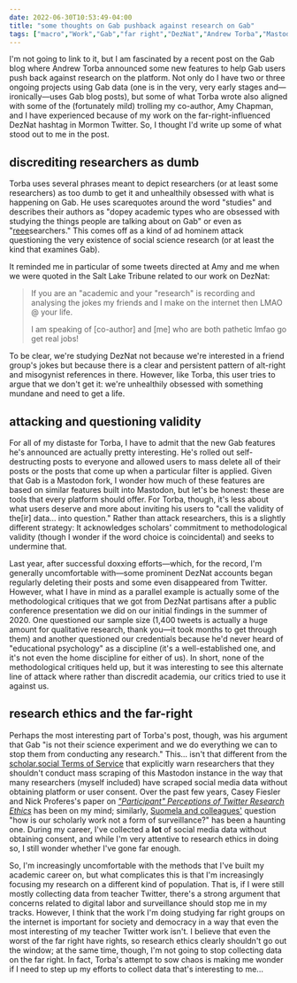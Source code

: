 ```yaml
---
date: 2022-06-30T10:53:49-04:00
title: "some thoughts on Gab pushback against research on Gab"
tags: ["macro","Work","Gab","far right","DezNat","Andrew Torba","Mastodon","doxxing","qualitative research","research ethics","surveillance","digital labor"]
---
```

I'm not going to link to it, but I am fascinated by a recent post on the Gab blog where Andrew Torba announced some new features to help Gab users push back against research on the platform. Not only do I have two or three ongoing projects using Gab data (one is in the very, very early stages and—ironically—uses Gab blog posts), but some of what Torba wrote also aligned with some of the (fortunately mild) trolling my co-author, Amy Chapman, and I have experienced because of my work on the far-right-influenced DezNat hashtag in Mormon Twitter. So, I thought I'd write up some of what stood out to me in the post.

## discrediting researchers as dumb

Torba uses several phrases meant to depict researchers (or at least some researchers) as too dumb to get it and unhealthily obsessed with what is happening on Gab. He uses scarequotes around the word "studies" and describes their authors as "dopey academic types who are obsessed with studying the things people are talking about on Gab" or even as "[reee](https://knowyourmeme.com/memes/reeeeeee)searchers." This comes off as a kind of ad hominem attack questioning the very existence of social science research (or at least the kind that examines Gab). 

It reminded me in particular of some tweets directed at Amy and me when we were quoted in the Salt Lake Tribune related to our work on DezNat: 

> If you are an "academic and your "research" is recording and analysing the jokes my friends and I make on the internet then LMAO @ your life. 
> 
> I am speaking of [co-author] and [me] who are both pathetic lmfao go get real jobs!

To be clear, we're studying DezNat not because we're interested in a friend group's jokes but because there is a clear and persistent pattern of alt-right and misogynist references in there. However, like Torba, this user tries to argue that we don't get it: we're unhealthily obsessed with something mundane and need to get a life. 

## attacking and questioning validity

For all of my distaste for Torba, I have to admit that the new Gab features he's announced are actually pretty interesting. He's rolled out self-destructing posts to everyone and allowed users to mass delete all of their posts or the posts that come up when a particular filter is applied. Given that Gab is a Mastodon fork, I wonder how much of these features are based on similar features built into Mastodon, but let's be honest: these are tools that every platform should offer. For Torba, though, it's less about what users deserve and more about inviting his users to "call the validity of the[ir] data... into question." Rather than attack researchers, this is a slightly different strategy: It acknowledges scholars' commitment to methodological validity (though I wonder if the word choice is coincidental) and seeks to undermine that.

Last year, after successful doxxing efforts—which, for the record, I'm generally uncomfortable with—some prominent DezNat accounts began regularly deleting their posts and some even disappeared from Twitter. However, what I have in mind as a parallel example is actually some of the methodological critiques that we got from DezNat partisans after a public conference presentation we did on our initial findings in the summer of 2020. One questioned our sample size (1,400 tweets is actually a huge amount for qualitative research, thank you—it took months to get through them) and another questioned our credentials because he'd never heard of "educational psychology" as a discipline (it's a well-established one, and it's not even the home discipline for either of us). In short, none of the methodological critiques held up, but it was interesting to see this alternate line of attack where rather than discredit academia, our critics tried to use it against us.

## research ethics and the far-right

Perhaps the most interesting part of Torba's post, though, was his argument that Gab "is not their science experiment and we do everything we can to stop them from conducting any research." This... isn't that different from the [scholar.social Terms of Service](https://scholar.social/terms) that explicitly warn researchers that they shouldn't conduct mass scraping of this Mastodon instance in the way that many researchers (myself included) have scraped social media data without obtaining platform or user consent. Over the past few years, Casey Fiesler and Nick Proferes's paper on *["Participant" Perceptions of Twitter Research Ethics](https://doi.org/10.1177%2F2056305118763366)* has been on my mind; similarly, [Suomela and colleagues'](https://doi.org/10.16995/dscn.302) question "how is our scholarly work not a form of surveillance?" has been a haunting one. During my career, I've collected a **lot** of social media data without obtaining consent, and while I'm very attentive to research ethics in doing so, I still wonder whether I've gone far enough.

So, I'm increasingly uncomfortable with the methods that I've built my academic career on, but what complicates this is that I'm increasingly focusing my research on a different kind of population. That is, if I were still mostly collecting data from teacher Twitter, there's a strong argument that concerns related to digital labor and surveillance should stop me in my tracks. However, I think that the work I'm doing studying far right groups on the internet is important for society and democracy in a way that even the most interesting of my teacher Twitter work isn't. I believe that even the worst of the far right have rights, so research ethics clearly shouldn't go out the window; at the same time, though, I'm not going to stop collecting data on the far right. In fact, Torba's attempt to sow chaos is making me wonder if I need to step up my efforts to collect data that's interesting to me...